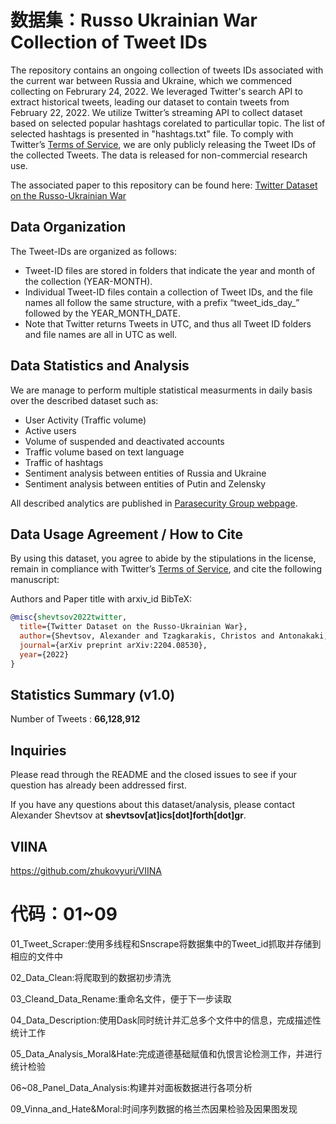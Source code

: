 # 数据集：Russo Ukrainian War Collection of Tweet IDs
 
The repository contains an ongoing collection of tweets IDs associated with the current war between Russia and Ukraine, which we commenced collecting on Februrary 24, 2022. We leveraged Twitter's search API to extract historical tweets, leading our dataset to contain tweets from February 22, 2022. We utilize Twitter’s streaming API to collect dataset based on selected popular hashtags corelated to particullar topic. The list of selected hashtags is presented in "hashtags.txt" file. To comply with Twitter’s [Terms of Service](https://developer.twitter.com/en/developer-terms/agreement-and-policy), we are only publicly releasing the Tweet IDs of the collected Tweets. The data is released for non-commercial research use. 

The associated paper to this repository can be found here: [Twitter Dataset on the Russo-Ukrainian War](https://arxiv.org/abs/2204.08530)



## Data Organization
The Tweet-IDs are organized as follows:
* Tweet-ID files are stored in folders that indicate the year and month of the collection (YEAR-MONTH). 
* Individual Tweet-ID files contain a collection of Tweet IDs, and the file names all follow the same structure, with a prefix “tweet_ids_day_” followed by the YEAR_MONTH_DATE. 
* Note that Twitter returns Tweets in UTC, and thus all Tweet ID folders and file names are all in UTC as well. 


## Data Statistics and Analysis
We are manage to perform multiple statistical measurments in daily basis over the described dataset such as:
* User Activity (Traffic volume)
* Active users
* Volume of suspended and deactivated accounts
* Traffic volume based on text language
* Traffic of hashtags
* Sentiment analysis between entities of Russia and Ukraine
* Sentiment analysis between entities of Putin and Zelensky

All described analytics are published in [Parasecurity Group webpage](https://alexdrk14.github.io/RussiaUkraineWar/). 

## Data Usage Agreement / How to Cite
By using this dataset, you agree to abide by the stipulations in the license, remain in compliance with Twitter’s [Terms of Service](https://developer.twitter.com/en/developer-terms/agreement-and-policy), and cite the following manuscript: 

Authors and Paper title with arxiv_id
BibTeX:
```bibtex
@misc{shevtsov2022twitter,
  title={Twitter Dataset on the Russo-Ukrainian War},
  author={Shevtsov, Alexander and Tzagkarakis, Christos and Antonakaki, Despoina and Pratikakis, Polyvios and Ioannidis, Sotiris},
  journal={arXiv preprint arXiv:2204.08530},
  year={2022}
}
```


## Statistics Summary (v1.0)
Number of Tweets : **66,128,912**


## Inquiries

Please read through the README and the closed issues to see if your question has already been addressed first. 

If you have any  questions about this dataset/analysis, please contact Alexander Shevtsov at **shevtsov[at]ics[dot]forth[dot]gr**.

## VIINA
https://github.com/zhukovyuri/VIINA

# 代码：01~09
01_Tweet_Scraper:使用多线程和Snscrape将数据集中的Tweet_id抓取并存储到相应的文件中

02_Data_Clean:将爬取到的数据初步清洗

03_Cleand_Data_Rename:重命名文件，便于下一步读取

04_Data_Description:使用Dask同时统计并汇总多个文件中的信息，完成描述性统计工作

05_Data_Analysis_Moral&Hate:完成道德基础赋值和仇恨言论检测工作，并进行统计检验

06~08_Panel_Data_Analysis:构建并对面板数据进行各项分析

09_Vinna_and_Hate&Moral:时间序列数据的格兰杰因果检验及因果图发现
